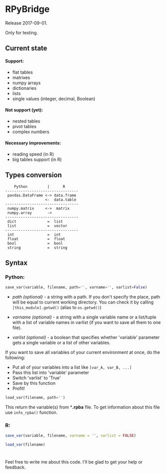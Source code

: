 # RPyBridge

Release 2017-09-01.

Only for testing.

## Current state

#### Support:
- flat tables
- matrixes
- numpy arrays
- dictionaries
- lists
- single values (integer, decimal, Boolean)

#### Not support (yet):
- nested tables
- pivot tables
- complex numbers

#### Necessary improvements:
- reading speed (in R)
- big tables support (in R)


## Types conversion
```
    Python         |      R
---------------------------------
 pandas.DataFrame <-> data.frame
                  <-  data.table 
---------------------------------
 numpy.matrix     <->  matrix
 numpy.array       ->  
---------------------------------
 dict              =  list
 list              =  vector
---------------------------------
 int               =  int
 float             =  float
 bool              =  bool
 string            =  string
```


## Syntax

### Python:

```python
save_var(variable, filename, path='', varname='', varlist=False)
```
- *path (optional)* - a string with a path. If you don't specify the place, path will be equal to current working directory.
You can check it by calling ```[this_module].getwd()``` (alias to ```os.getwd()```)

- *varname (optional)* - a string with a single variable name or a list/tuple with a list of variable names in
varlist (if you want to save all them to one file).

- *varlist (optional)* - a boolean that specifies whether 'variable' parameter gets a single variable
or a list of other variables.

If you want to save all variables of your current environment at once, do the following:
- Put all of your variables into a list like ```[var_A, var_B, ...]```
- Pass this list into 'variable' parameter
- Switch 'varlist' to 'True'
- Save by this function
- Profit!

```python
load_var(filename, path='')
```
This return the variable(s) from ***.rpba** file. To get information about this file use ```info_rpba()``` function.

### R:
```r
save_var(variable, filename, varname = '', varlist = FALSE)

load_var(filename)
```

#
Feel free to write me about this code. I'll be glad to get your help or feedback.
